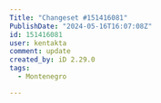 ```yaml
---
Title: "Changeset #151416081"
PublishDate: "2024-05-16T16:07:08Z"
id: 151416081
user: kentakta
comment: update
created_by: iD 2.29.0
tags:
  - Montenegro

---
```

